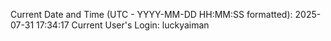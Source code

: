 Current Date and Time (UTC - YYYY-MM-DD HH:MM:SS formatted): 2025-07-31 17:34:17
Current User's Login: luckyaiman
